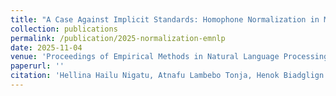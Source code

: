```yaml
---
title: "A Case Against Implicit Standards: Homophone Normalization in Machine Translation for Languages that use the Ge’ez Script."
collection: publications
permalink: /publication/2025-normalization-emnlp
date: 2025-11-04
venue: 'Proceedings of Empirical Methods in Natural Language Processing (EMNLP 2025).'
paperurl: ''
citation: 'Hellina Hailu Nigatu, Atnafu Lambebo Tonja, Henok Biadglign Ademtew, Hizkiel Mitiku Alemayehu, Negasi Haile Abadi, Tadesse Destaw Belay, Seid Muhie Yimam. (2025). &quot;A Case Against Implicit Standards: Homophone Normalization in Machine Translation for Languages that use the Ge’ez Script.&quot; <i>Proceedings of Empirical Methods in Natural Language Processing (EMNLP 2025) </i>'
---
```

